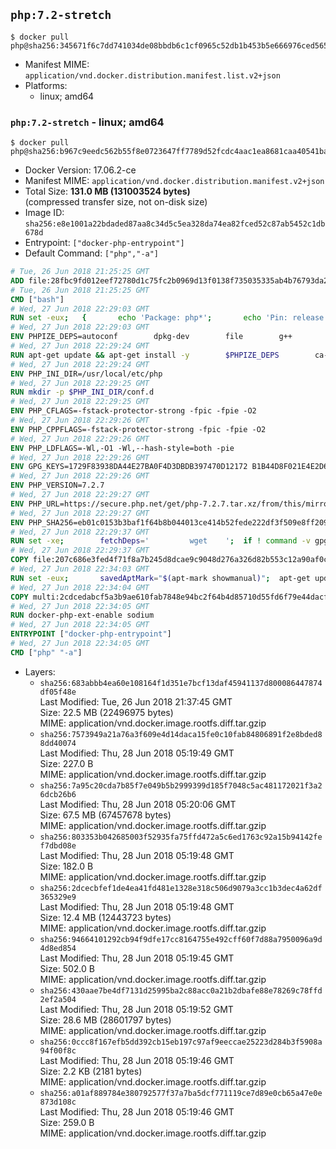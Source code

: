 ## `php:7.2-stretch`

```console
$ docker pull php@sha256:345671f6c7dd741034de08bbdb6c1cf0965c52db1b453b5e666976ced5659414
```

-	Manifest MIME: `application/vnd.docker.distribution.manifest.list.v2+json`
-	Platforms:
	-	linux; amd64

### `php:7.2-stretch` - linux; amd64

```console
$ docker pull php@sha256:b967c9eedc562b55f8e0723647ff7789d52fcdc4aac1ea8681caa40541ba529a
```

-	Docker Version: 17.06.2-ce
-	Manifest MIME: `application/vnd.docker.distribution.manifest.v2+json`
-	Total Size: **131.0 MB (131003524 bytes)**  
	(compressed transfer size, not on-disk size)
-	Image ID: `sha256:e8e1001a22bdaded87aa8c34d5c5ea328da74ea82fced52c87ab5452c1db678d`
-	Entrypoint: `["docker-php-entrypoint"]`
-	Default Command: `["php","-a"]`

```dockerfile
# Tue, 26 Jun 2018 21:25:25 GMT
ADD file:28fbc9fd012eef72780d1c75fc2b0969d13f0138f735035335ab4b76793da2da in / 
# Tue, 26 Jun 2018 21:25:25 GMT
CMD ["bash"]
# Wed, 27 Jun 2018 22:29:03 GMT
RUN set -eux; 	{ 		echo 'Package: php*'; 		echo 'Pin: release *'; 		echo 'Pin-Priority: -1'; 	} > /etc/apt/preferences.d/no-debian-php
# Wed, 27 Jun 2018 22:29:03 GMT
ENV PHPIZE_DEPS=autoconf 		dpkg-dev 		file 		g++ 		gcc 		libc-dev 		make 		pkg-config 		re2c
# Wed, 27 Jun 2018 22:29:24 GMT
RUN apt-get update && apt-get install -y 		$PHPIZE_DEPS 		ca-certificates 		curl 		xz-utils 	--no-install-recommends && rm -r /var/lib/apt/lists/*
# Wed, 27 Jun 2018 22:29:24 GMT
ENV PHP_INI_DIR=/usr/local/etc/php
# Wed, 27 Jun 2018 22:29:25 GMT
RUN mkdir -p $PHP_INI_DIR/conf.d
# Wed, 27 Jun 2018 22:29:25 GMT
ENV PHP_CFLAGS=-fstack-protector-strong -fpic -fpie -O2
# Wed, 27 Jun 2018 22:29:26 GMT
ENV PHP_CPPFLAGS=-fstack-protector-strong -fpic -fpie -O2
# Wed, 27 Jun 2018 22:29:26 GMT
ENV PHP_LDFLAGS=-Wl,-O1 -Wl,--hash-style=both -pie
# Wed, 27 Jun 2018 22:29:26 GMT
ENV GPG_KEYS=1729F83938DA44E27BA0F4D3DBDB397470D12172 B1B44D8F021E4E2D6021E995DC9FF8D3EE5AF27F
# Wed, 27 Jun 2018 22:29:26 GMT
ENV PHP_VERSION=7.2.7
# Wed, 27 Jun 2018 22:29:27 GMT
ENV PHP_URL=https://secure.php.net/get/php-7.2.7.tar.xz/from/this/mirror PHP_ASC_URL=https://secure.php.net/get/php-7.2.7.tar.xz.asc/from/this/mirror
# Wed, 27 Jun 2018 22:29:27 GMT
ENV PHP_SHA256=eb01c0153b3baf1f64b8b044013ce414b52fede222df3f509e8ff209478f31f0 PHP_MD5=
# Wed, 27 Jun 2018 22:29:37 GMT
RUN set -xe; 		fetchDeps=' 		wget 	'; 	if ! command -v gpg > /dev/null; then 		fetchDeps="$fetchDeps 			dirmngr 			gnupg 		"; 	fi; 	apt-get update; 	apt-get install -y --no-install-recommends $fetchDeps; 	rm -rf /var/lib/apt/lists/*; 		mkdir -p /usr/src; 	cd /usr/src; 		wget -O php.tar.xz "$PHP_URL"; 		if [ -n "$PHP_SHA256" ]; then 		echo "$PHP_SHA256 *php.tar.xz" | sha256sum -c -; 	fi; 	if [ -n "$PHP_MD5" ]; then 		echo "$PHP_MD5 *php.tar.xz" | md5sum -c -; 	fi; 		if [ -n "$PHP_ASC_URL" ]; then 		wget -O php.tar.xz.asc "$PHP_ASC_URL"; 		export GNUPGHOME="$(mktemp -d)"; 		for key in $GPG_KEYS; do 			gpg --keyserver ha.pool.sks-keyservers.net --recv-keys "$key"; 		done; 		gpg --batch --verify php.tar.xz.asc php.tar.xz; 		command -v gpgconf > /dev/null && gpgconf --kill all; 		rm -rf "$GNUPGHOME"; 	fi; 		apt-get purge -y --auto-remove -o APT::AutoRemove::RecommendsImportant=false $fetchDeps
# Wed, 27 Jun 2018 22:29:37 GMT
COPY file:207c686e3fed4f71f8a7b245d8dcae9c9048d276a326d82b553c12a90af0c0ca in /usr/local/bin/ 
# Wed, 27 Jun 2018 22:34:03 GMT
RUN set -eux; 		savedAptMark="$(apt-mark showmanual)"; 	apt-get update; 	apt-get install -y --no-install-recommends 		libargon2-0-dev 		libcurl4-openssl-dev 		libedit-dev 		libsodium-dev 		libsqlite3-dev 		libssl-dev 		libxml2-dev 		zlib1g-dev 		${PHP_EXTRA_BUILD_DEPS:-} 	; 	rm -rf /var/lib/apt/lists/*; 		export 		CFLAGS="$PHP_CFLAGS" 		CPPFLAGS="$PHP_CPPFLAGS" 		LDFLAGS="$PHP_LDFLAGS" 	; 	docker-php-source extract; 	cd /usr/src/php; 	gnuArch="$(dpkg-architecture --query DEB_BUILD_GNU_TYPE)"; 	debMultiarch="$(dpkg-architecture --query DEB_BUILD_MULTIARCH)"; 	if [ ! -d /usr/include/curl ]; then 		ln -sT "/usr/include/$debMultiarch/curl" /usr/local/include/curl; 	fi; 	./configure 		--build="$gnuArch" 		--with-config-file-path="$PHP_INI_DIR" 		--with-config-file-scan-dir="$PHP_INI_DIR/conf.d" 				--enable-option-checking=fatal 				--with-mhash 				--enable-ftp 		--enable-mbstring 		--enable-mysqlnd 		--with-password-argon2 		--with-sodium=shared 				--with-curl 		--with-libedit 		--with-openssl 		--with-zlib 				$(test "$gnuArch" = 's390x-linux-gnu' && echo '--without-pcre-jit') 		--with-libdir="lib/$debMultiarch" 				${PHP_EXTRA_CONFIGURE_ARGS:-} 	; 	make -j "$(nproc)"; 	make install; 	find /usr/local/bin /usr/local/sbin -type f -executable -exec strip --strip-all '{}' + || true; 	make clean; 	cd /; 	docker-php-source delete; 		apt-mark auto '.*' > /dev/null; 	[ -z "$savedAptMark" ] || apt-mark manual $savedAptMark; 	find /usr/local -type f -executable -exec ldd '{}' ';' 		| awk '/=>/ { print $(NF-1) }' 		| sort -u 		| xargs -r dpkg-query --search 		| cut -d: -f1 		| sort -u 		| xargs -r apt-mark manual 	; 	apt-get purge -y --auto-remove -o APT::AutoRemove::RecommendsImportant=false; 		php --version; 		pecl update-channels; 	rm -rf /tmp/pear ~/.pearrc
# Wed, 27 Jun 2018 22:34:04 GMT
COPY multi:2cdcedabcf5a3b9ae610fab7848e94bc2f64b4d85710d55fd6f79e44dacf73d8 in /usr/local/bin/ 
# Wed, 27 Jun 2018 22:34:05 GMT
RUN docker-php-ext-enable sodium
# Wed, 27 Jun 2018 22:34:05 GMT
ENTRYPOINT ["docker-php-entrypoint"]
# Wed, 27 Jun 2018 22:34:05 GMT
CMD ["php" "-a"]
```

-	Layers:
	-	`sha256:683abbb4ea60e108164f1d351e7bcf13daf45941137d800086447874df05f48e`  
		Last Modified: Tue, 26 Jun 2018 21:37:45 GMT  
		Size: 22.5 MB (22496975 bytes)  
		MIME: application/vnd.docker.image.rootfs.diff.tar.gzip
	-	`sha256:7573949a21a76a3f609e4d14daca15fe0c10fab84806891f2e8bded88dd40074`  
		Last Modified: Thu, 28 Jun 2018 05:19:49 GMT  
		Size: 227.0 B  
		MIME: application/vnd.docker.image.rootfs.diff.tar.gzip
	-	`sha256:7a95c20cda7b85f7e049b5b2999399d185f7048c5ac481172021f3a26dcb26b6`  
		Last Modified: Thu, 28 Jun 2018 05:20:06 GMT  
		Size: 67.5 MB (67457678 bytes)  
		MIME: application/vnd.docker.image.rootfs.diff.tar.gzip
	-	`sha256:803353b042685003f52935fa75ffd472a5c6ed1763c92a15b94142fef7dbd08e`  
		Last Modified: Thu, 28 Jun 2018 05:19:48 GMT  
		Size: 182.0 B  
		MIME: application/vnd.docker.image.rootfs.diff.tar.gzip
	-	`sha256:2dcecbfef1de4ea41fd481e1328e318c506d9079a3cc1b3dec4a62df365329e9`  
		Last Modified: Thu, 28 Jun 2018 05:19:48 GMT  
		Size: 12.4 MB (12443723 bytes)  
		MIME: application/vnd.docker.image.rootfs.diff.tar.gzip
	-	`sha256:94664101292cb94f9dfe17cc8164755e492cff60f7d88a7950096a9d4d8ed854`  
		Last Modified: Thu, 28 Jun 2018 05:19:45 GMT  
		Size: 502.0 B  
		MIME: application/vnd.docker.image.rootfs.diff.tar.gzip
	-	`sha256:430aae7be4df7131d25995ba2c88acc0a21b2dbafe88e78269c78ffd2ef2a504`  
		Last Modified: Thu, 28 Jun 2018 05:19:52 GMT  
		Size: 28.6 MB (28601797 bytes)  
		MIME: application/vnd.docker.image.rootfs.diff.tar.gzip
	-	`sha256:0ccc8f167efb5dd392cb15eb197c97af9eeccae25223d284b3f5908a94f00f8c`  
		Last Modified: Thu, 28 Jun 2018 05:19:46 GMT  
		Size: 2.2 KB (2181 bytes)  
		MIME: application/vnd.docker.image.rootfs.diff.tar.gzip
	-	`sha256:a01af889784e380792577f37a7ba5dcf771119ce7d89e0cb65a47e0e873d108c`  
		Last Modified: Thu, 28 Jun 2018 05:19:46 GMT  
		Size: 259.0 B  
		MIME: application/vnd.docker.image.rootfs.diff.tar.gzip
